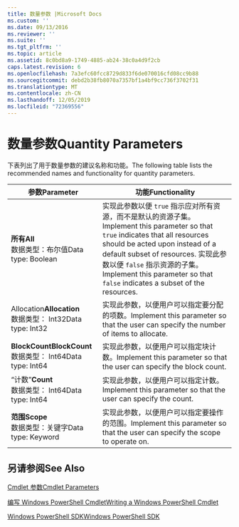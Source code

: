 ```yaml
---
title: 数量参数 |Microsoft Docs
ms.custom: ''
ms.date: 09/13/2016
ms.reviewer: ''
ms.suite: ''
ms.tgt_pltfrm: ''
ms.topic: article
ms.assetid: 8c0bd8a9-1749-4885-ab24-38c0a4d9f2cb
caps.latest.revision: 6
ms.openlocfilehash: 7a3efc60fcc8729d833f6de070016cfd08cc9b88
ms.sourcegitcommit: debd2b38fb8070a7357bf1a4bf9cc736f3702f31
ms.translationtype: MT
ms.contentlocale: zh-CN
ms.lasthandoff: 12/05/2019
ms.locfileid: "72369556"
---
```

# <a name="quantity-parameters"></a><span data-ttu-id="d0d6b-102">数量参数</span><span class="sxs-lookup"><span data-stu-id="d0d6b-102">Quantity Parameters</span></span>

<span data-ttu-id="d0d6b-103">下表列出了用于数量参数的建议名称和功能。</span><span class="sxs-lookup"><span data-stu-id="d0d6b-103">The following table lists the recommended names and functionality for quantity parameters.</span></span>

|<span data-ttu-id="d0d6b-104">参数</span><span class="sxs-lookup"><span data-stu-id="d0d6b-104">Parameter</span></span>|<span data-ttu-id="d0d6b-105">功能</span><span class="sxs-lookup"><span data-stu-id="d0d6b-105">Functionality</span></span>|
|---|---|
|<span data-ttu-id="d0d6b-106">**所有**</span><span class="sxs-lookup"><span data-stu-id="d0d6b-106">**All**</span></span><br><span data-ttu-id="d0d6b-107">数据类型：布尔值</span><span class="sxs-lookup"><span data-stu-id="d0d6b-107">Data type: Boolean</span></span>|<span data-ttu-id="d0d6b-108">实现此参数以便 `true` 指示应对所有资源，而不是默认的资源子集。</span><span class="sxs-lookup"><span data-stu-id="d0d6b-108">Implement this parameter so that `true` indicates that all resources should be acted upon instead of a default subset of resources.</span></span> <span data-ttu-id="d0d6b-109">实现此参数以便 `false` 指示资源的子集。</span><span class="sxs-lookup"><span data-stu-id="d0d6b-109">Implement this parameter so that `false` indicates a subset of the resources.</span></span>|
|<span data-ttu-id="d0d6b-110">Allocation</span><span class="sxs-lookup"><span data-stu-id="d0d6b-110">**Allocation**</span></span><br><span data-ttu-id="d0d6b-111">数据类型： Int32</span><span class="sxs-lookup"><span data-stu-id="d0d6b-111">Data type: Int32</span></span>|<span data-ttu-id="d0d6b-112">实现此参数，以便用户可以指定要分配的项数。</span><span class="sxs-lookup"><span data-stu-id="d0d6b-112">Implement this parameter so that the user can specify the number of items to allocate.</span></span>|
|<span data-ttu-id="d0d6b-113">**BlockCount**</span><span class="sxs-lookup"><span data-stu-id="d0d6b-113">**BlockCount**</span></span><br><span data-ttu-id="d0d6b-114">数据类型： Int64</span><span class="sxs-lookup"><span data-stu-id="d0d6b-114">Data type: Int64</span></span>|<span data-ttu-id="d0d6b-115">实现此参数，以便用户可以指定块计数。</span><span class="sxs-lookup"><span data-stu-id="d0d6b-115">Implement this parameter so that the user can specify the block count.</span></span>|
|<span data-ttu-id="d0d6b-116">“计数”</span><span class="sxs-lookup"><span data-stu-id="d0d6b-116">**Count**</span></span><br><span data-ttu-id="d0d6b-117">数据类型： Int64</span><span class="sxs-lookup"><span data-stu-id="d0d6b-117">Data type: Int64</span></span>|<span data-ttu-id="d0d6b-118">实现此参数，以便用户可以指定计数。</span><span class="sxs-lookup"><span data-stu-id="d0d6b-118">Implement this parameter so that the user can specify the count.</span></span>|
|<span data-ttu-id="d0d6b-119">**范围**</span><span class="sxs-lookup"><span data-stu-id="d0d6b-119">**Scope**</span></span><br><span data-ttu-id="d0d6b-120">数据类型：关键字</span><span class="sxs-lookup"><span data-stu-id="d0d6b-120">Data type: Keyword</span></span>|<span data-ttu-id="d0d6b-121">实现此参数，以便用户可以指定要操作的范围。</span><span class="sxs-lookup"><span data-stu-id="d0d6b-121">Implement this parameter so that the user can specify the scope to operate on.</span></span>|

## <a name="see-also"></a><span data-ttu-id="d0d6b-122">另请参阅</span><span class="sxs-lookup"><span data-stu-id="d0d6b-122">See Also</span></span>

[<span data-ttu-id="d0d6b-123">Cmdlet 参数</span><span class="sxs-lookup"><span data-stu-id="d0d6b-123">Cmdlet Parameters</span></span>](./cmdlet-parameters.md)

[<span data-ttu-id="d0d6b-124">编写 Windows PowerShell Cmdlet</span><span class="sxs-lookup"><span data-stu-id="d0d6b-124">Writing a Windows PowerShell Cmdlet</span></span>](./writing-a-windows-powershell-cmdlet.md)

[<span data-ttu-id="d0d6b-125">Windows PowerShell SDK</span><span class="sxs-lookup"><span data-stu-id="d0d6b-125">Windows PowerShell SDK</span></span>](../windows-powershell-reference.md)
